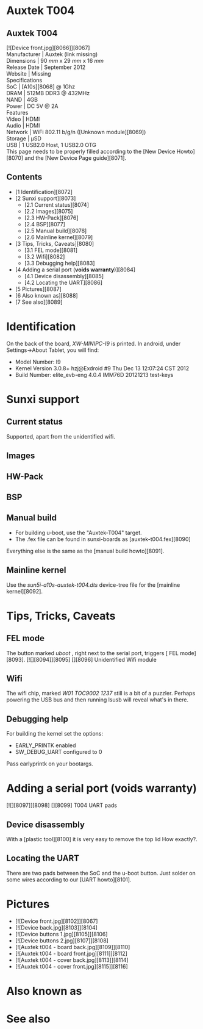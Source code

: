 # Auxtek T004
Auxtek T004  
---  
[![Device front.jpg][8066]][8067]  
Manufacturer |  Auxtek (link missing)   
Dimensions |  90 _mm_ x 29 _mm_ x 16 _mm_  
Release Date |  September 2012   
Website |  Missing   
Specifications   
SoC |  [A10s][8068] @ 1Ghz   
DRAM |  512MB DDR3 @ 432MHz   
NAND |  4GB   
Power |  DC 5V @ 2A   
Features   
Video |  HDMI   
Audio |  HDMI   
Network |  WiFi 802.11 b/g/n ([Unknown module][8069])   
Storage |  µSD   
USB |  1 USB2.0 Host, 1 USB2.0 OTG   
This page needs to be properly filled according to the [New Device Howto][8070] and the [New Device Page guide][8071].
## Contents
  * [1 Identification][8072]
  * [2 Sunxi support][8073]
    * [2.1 Current status][8074]
    * [2.2 Images][8075]
    * [2.3 HW-Pack][8076]
    * [2.4 BSP][8077]
    * [2.5 Manual build][8078]
    * [2.6 Mainline kernel][8079]
  * [3 Tips, Tricks, Caveats][8080]
    * [3.1 FEL mode][8081]
    * [3.2 Wifi][8082]
    * [3.3 Debugging help][8083]
  * [4 Adding a serial port (**voids warranty**)][8084]
    * [4.1 Device disassembly][8085]
    * [4.2 Locating the UART][8086]
  * [5 Pictures][8087]
  * [6 Also known as][8088]
  * [7 See also][8089]

# Identification
On the back of the board, _XW-MINIPC-I9_ is printed. 
In android, under Settings->About Tablet, you will find: 
  * Model Number: I9
  * Kernel Version 3.0.8+ hzj@Exdroid #9 Thu Dec 13 12:07:24 CST 2012
  * Build Number: elite_evb-eng 4.0.4 IMM76D 20121213 test-keys

# Sunxi support
## Current status
Supported, apart from the unidentified wifi. 
## Images
## HW-Pack
## BSP
## Manual build
  * For building u-boot, use the "Auxtek-T004" target.
  * The .fex file can be found in sunxi-boards as [auxtek-t004.fex][8090]

Everything else is the same as the [manual build howto][8091]. 
## Mainline kernel
Use the _sun5i-a10s-auxtek-t004.dts_ device-tree file for the [mainline kernel][8092]. 
  

# Tips, Tricks, Caveats
## FEL mode
The button marked _uboot_ , right next to the serial port, triggers [ FEL mode][8093]. 
[![][8094]][8095]
[][8096]
Unidentified Wifi module
## Wifi
The wifi chip, marked _W01_ _TOC9002_ _1237_ still is a bit of a puzzler. Perhaps powering the USB bus and then running lsusb will reveal what's in there. 
## Debugging help
For building the kernel set the options: 
  * EARLY_PRINTK enabled
  * SW_DEBUG_UART configured to 0

Pass earlyprintk on your bootargs. 
# Adding a serial port (**voids warranty**)
[![][8097]][8098]
[][8099]
T004 UART pads
## Device disassembly
With a [plastic tool][8100] it is very easy to remove the top lid How exactly?. 
## Locating the UART
There are two pads between the SoC and the u-boot button. Just solder on some wires according to our [UART howto][8101]. 
# Pictures
  * [![Device front.jpg][8102]][8067]
  * [![Device back.jpg][8103]][8104]
  * [![Device buttons 1.jpg][8105]][8106]
  * [![Device buttons 2.jpg][8107]][8108]
  * [![Auxtek t004 - board back.jpg][8109]][8110]
  * [![Auxtek t004 - board front.jpg][8111]][8112]
  * [![Auxtek t004 - cover back.jpg][8113]][8114]
  * [![Auxtek t004 - cover front.jpg][8115]][8116]

# Also known as
# See also
